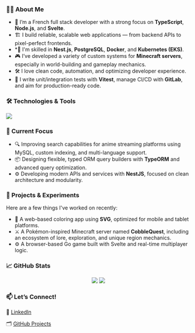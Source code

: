 ### 👨‍💻 About Me

* 🧠 I’m a French full stack developer with a strong focus on **TypeScript**, **Node.js**, and **Svelte**.
* 🏗 I build reliable, scalable web applications — from backend APIs to pixel-perfect frontends.
* \*🧰 I'm skilled in **Nest.js**, **PostgreSQL**, **Docker**, and **Kubernetes (EKS)**.
* 🎮 I’ve developed a variety of custom systems for **Minecraft servers**, especially in world-building and gameplay mechanics.
* 🛠 I love clean code, automation, and optimizing developer experience.
* 🧪 I write unit/integration tests with **Vitest**, manage CI/CD with **GitLab**, and aim for production-ready code.

### 🛠️ Technologies & Tools

<p>
  <img src="https://skillicons.dev/icons?i=ts,js,svelte,vue,tailwind,nodejs,nest,mysql,postgres,redis,docker,kubernetes,vite,vitest" />
</p>

### 🧪 Current Focus

* 🔍 Improving search capabilities for anime streaming platforms using MySQL, custom indexing, and multi-language support.
* 📦 Designing flexible, typed ORM query builders with **TypeORM** and advanced query optimization.
* ⚙ Developing modern APIs and services with **NestJS**, focused on clean architecture and modularity.

### 🧠 Projects & Experiments

Here are a few things I've worked on recently:

* 🎨 A web-based coloring app using **SVG**, optimized for mobile and tablet platforms.
* ⚔️ A Pokémon-inspired Minecraft server named **CobbleQuest**, including an ecosystem of lore, exploration, and unique region mechanics.
* ⚙️ A browser-based Go game built with Svelte and real-time multiplayer logic.

### 📈 GitHub Stats

<p align="center">
  <img src="https://github-readme-stats.vercel.app/api?username=Nolway&show_icons=true&theme=tokyonight" />
  <img src="https://github-readme-stats.vercel.app/api/top-langs/?username=Nolway&layout=compact&theme=tokyonight" />
</p>

### 📫 Let’s Connect!

💼 [LinkedIn](https://www.linkedin.com/in/alexis-faizeau/)

🗂 [GitHub Projects](https://github.com/Nolway?tab=repositories)

